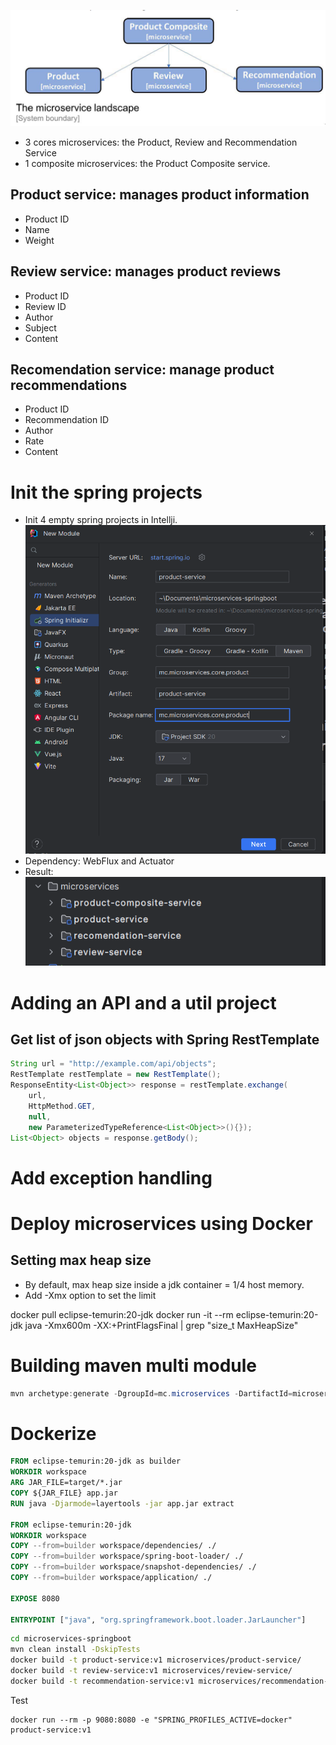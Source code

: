 ![img.png](img.png)

- 3 cores microservices: the Product, Review and Recommendation Service
- 1 composite microservices: the Product Composite service.


## Product service: manages product information
- Product ID
- Name
- Weight

## Review service: manages product reviews
- Product ID
- Review ID
- Author
- Subject
- Content

## Recomendation service: manage product recommendations
- Product ID
- Recommendation ID
- Author
- Rate
- Content

# Init the spring projects
- Init 4 empty spring projects in Intellji.
![img_2.png](img_2.png)
- Dependency: WebFlux and Actuator
- Result:
![img_3.png](initresult.png)

# Adding an API and a util project


## Get list of json objects with Spring RestTemplate
```java
String url = "http://example.com/api/objects";
RestTemplate restTemplate = new RestTemplate();
ResponseEntity<List<Object>> response = restTemplate.exchange(
    url,
    HttpMethod.GET,
    null,
    new ParameterizedTypeReference<List<Object>>(){});
List<Object> objects = response.getBody();
```

# Add exception handling

# Deploy microservices using Docker
## Setting max heap size
- By default, max heap size inside a jdk container = 1/4 host memory.
- Add -Xmx option to set the limit

docker pull eclipse-temurin:20-jdk
docker run -it --rm eclipse-temurin:20-jdk java -Xmx600m -XX:+PrintFlagsFinal | grep "size_t MaxHeapSize"

# Building maven multi module
```java
mvn archetype:generate -DgroupId=mc.microservices -DartifactId=microservices-springboot
```

# Dockerize
```dockerfile
FROM eclipse-temurin:20-jdk as builder
WORKDIR workspace
ARG JAR_FILE=target/*.jar
COPY ${JAR_FILE} app.jar
RUN java -Djarmode=layertools -jar app.jar extract

FROM eclipse-temurin:20-jdk
WORKDIR workspace
COPY --from=builder workspace/dependencies/ ./
COPY --from=builder workspace/spring-boot-loader/ ./
COPY --from=builder workspace/snapshot-dependencies/ ./
COPY --from=builder workspace/application/ ./

EXPOSE 8080

ENTRYPOINT ["java", "org.springframework.boot.loader.JarLauncher"]
```

```bash
cd microservices-springboot
mvn clean install -DskipTests
docker build -t product-service:v1 microservices/product-service/
docker build -t review-service:v1 microservices/review-service/
docker build -t recommendation-service:v1 microservices/recommendation-service/ 
```

Test
```
docker run --rm -p 9080:8080 -e "SPRING_PROFILES_ACTIVE=docker" product-service:v1    
```
